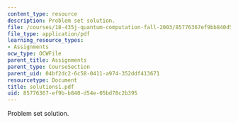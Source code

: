 ```yaml
---
content_type: resource
description: Problem set solution.
file: /courses/18-435j-quantum-computation-fall-2003/85776367ef9bb840d54e05bd78c2b395_solutions1.pdf
file_type: application/pdf
learning_resource_types:
- Assignments
ocw_type: OCWFile
parent_title: Assignments
parent_type: CourseSection
parent_uid: 04bf2dc2-6c58-0411-a974-352ddf413671
resourcetype: Document
title: solutions1.pdf
uid: 85776367-ef9b-b840-d54e-05bd78c2b395
---
```

Problem set solution.

